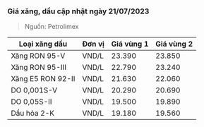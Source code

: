 
### Giá xăng, dầu cập nhật ngày 21/07/2023
> Nguồn: Petrolimex

| Loại xăng dầu     | Đơn vị | Giá vùng 1 | Giá vùng 2 |
|-------------------|--------|------------|------------|
| Xăng RON 95-V     | VND/L  |     23.390 |     23.850 |
| Xăng RON 95-III   | VND/L  |     22.790 |     23.240 |
| Xăng E5 RON 92-II | VND/L  |     21.630 |     22.060 |
| DO 0,001S-V       | VND/L  |     20.290 |     20.690 |
| DO 0,05S-II       | VND/L  |     19.500 |     19.890 |
| Dầu hỏa 2-K       | VND/L  |     19.180 |     19.560 |
